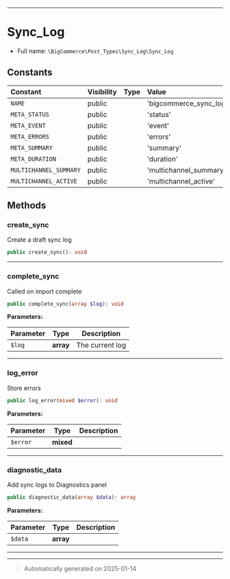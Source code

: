 ***

# Sync_Log





* Full name: `\BigCommerce\Post_Types\Sync_Log\Sync_Log`


## Constants

| Constant | Visibility | Type | Value |
|:---------|:-----------|:-----|:------|
|`NAME`|public| |&#039;bigcommerce_sync_log&#039;|
|`META_STATUS`|public| |&#039;status&#039;|
|`META_EVENT`|public| |&#039;event&#039;|
|`META_ERRORS`|public| |&#039;errors&#039;|
|`META_SUMMARY`|public| |&#039;summary&#039;|
|`META_DURATION`|public| |&#039;duration&#039;|
|`MULTICHANNEL_SUMMARY`|public| |&#039;multichannel_summary&#039;|
|`MULTICHANNEL_ACTIVE`|public| |&#039;multichannel_active&#039;|


## Methods


### create_sync

Create a draft sync log

```php
public create_sync(): void
```












***

### complete_sync

Called on import complete

```php
public complete_sync(array $log): void
```








**Parameters:**

| Parameter | Type | Description |
|-----------|------|-------------|
| `$log` | **array** | The current log |





***

### log_error

Store errors

```php
public log_error(mixed $error): void
```








**Parameters:**

| Parameter | Type | Description |
|-----------|------|-------------|
| `$error` | **mixed** |  |





***

### diagnostic_data

Add sync logs to Diagnostics panel

```php
public diagnostic_data(array $data): array
```








**Parameters:**

| Parameter | Type | Description |
|-----------|------|-------------|
| `$data` | **array** |  |





***


***
> Automatically generated on 2025-01-14
